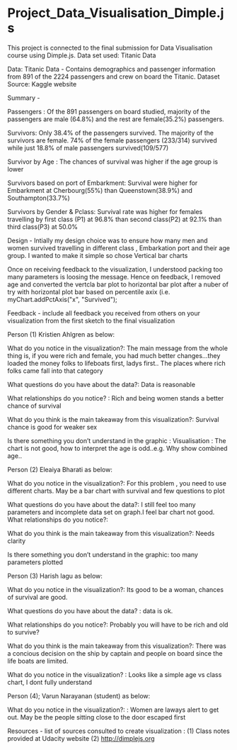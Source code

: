 # Project_Data_Visualisation_Dimple.js
 This project is connected to the final submission for Data Visualisation course using Dimple.js. Data set used: Titanic Data

Data: Titanic Data  - Contains demographics and passenger information from 891 of the 2224 passengers and crew on board the Titanic. Dataset Source: Kaggle website

Summary -

Passengers : Of the 891 passengers on board studied, majority of the passengers are male (64.8%) and the rest are female(35.2%) passengers.

Survivors: Only 38.4% of the passengers survived. The majority of the survivors are female. 74% of the female passengers (233/314) survived while just 18.8% of male passengers survived(109/577)

Survivor by Age : The chances of survival was higher if the age group is lower

Survivors based on port of Embarkment: Survival were higher for Embarkment at Cherbourg(55%) than Queenstown(38.9%) and Southampton(33.7%)

Survivors by Gender & Pclass: Survival rate was higher for females travelling by first class (P1) at 96.8% than second class(P2) at 92.1% than third class(P3) at 50.0%



Design - 
Intially my design choice was to ensure how many men and women survived travelling in different class , Embarkation port and their age group. I wanted to make it simple so chose Vertical bar charts

Once on receiving feedback to the visualization, I understood packing too many parameters is loosing the message. Hence on feedback, I removed age and converted the vertcla bar plot to horizontal bar plot after a nuber of try with horizontal plot bar based on percentile axix (i.e. myChart.addPctAxis("x", "Survived");



Feedback - include all feedback you received from others on your visualization from the first sketch to the final visualization

Person (1) Kristien Ahlgren as below:

What do you notice in the visualization?: 
  The main message from the whole thing is, if you were rich and female, you had much better changes...they loaded the money folks to lifeboats first, ladys first.. The places where rich folks came fall into that category
  
What questions do you have about the data?: 
  Data is reasonable
  
What relationships do you notice? : 
 Rich and being women stands a better chance of survival
 
What do you think is the main takeaway from this visualization?: 
 Survival chance is good for weaker sex
 
Is there something you don’t understand in the graphic : 
 Visualisation : The chart is not good, how to interpret the age is odd..e.g. Why show combined age..


Person (2) Eleaiya Bharati as below:

What do you notice in the visualization?:
   For this problem , you need to use different charts. May be a bar chart with survival and  few questions to plot
   
What questions do you have about the data?: 
I still feel too many parameters and incomplete data set on graph.I feel bar chart not good.
What relationships do you notice?: 
 
What do you think is the main takeaway from this visualization?: 
Needs clarity

Is there something you don’t understand in the graphic:
too many parameters plotted

Person (3) Harish lagu as below:

What do you notice in the visualization?: 
  Its good to be a woman, chances of survival are good.
  
What questions do you have about the data? :
 data is ok. 
 
What relationships do you notice?: 
 Probably you will have to be rich and old to survive?
 
What do you think is the main takeaway from this visualization?: 
 There was a concious decision on the ship by captain and  people on board since the life boats are limited.
 
What do you notice in the visualization? :
 Looks like a simple age vs class chart, I dont fully understand
 

Person (4); Varun Narayanan (student) as below:

What do you notice in the visualization?: :
  Women are laways alert to get out. May be the people sitting close to the door escaped first



Resources -
list of sources consulted to create visualization : 
(1) Class notes provided at Udacity website 
(2) http://dimplejs.org

